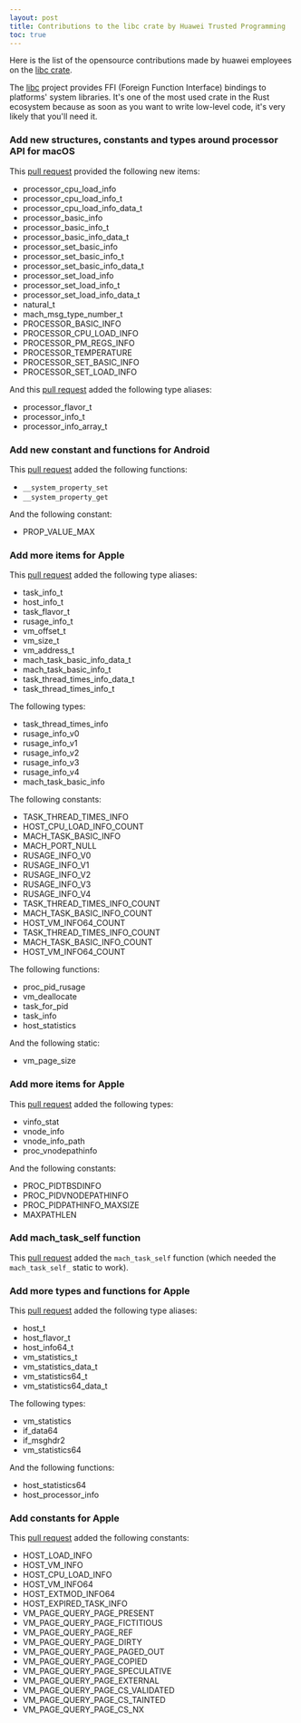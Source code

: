 ```yaml
---
layout: post
title: Contributions to the libc crate by Huawei Trusted Programming 
toc: true
---
```


Here is the list of the opensource contributions made by huawei employees on the [libc crate](https://github.com/rust-lang/libc).

The [libc](https://github.com/rust-lang/libc/) project provides FFI (Foreign Function Interface) bindings to platforms' system libraries. It's one of the most used crate in the Rust ecosystem because as soon as you want to write low-level code, it's very likely that you'll need it.


### Add new structures, constants and types around processor API for macOS

This [pull request](https://github.com/rust-lang/libc/pull/2127) provided the following new items:

 * processor_cpu_load_info
 * processor_cpu_load_info_t
 * processor_cpu_load_info_data_t
 * processor_basic_info
 * processor_basic_info_t
 * processor_basic_info_data_t
 * processor_set_basic_info
 * processor_set_basic_info_t
 * processor_set_basic_info_data_t
 * processor_set_load_info
 * processor_set_load_info_t
 * processor_set_load_info_data_t
 * natural_t
 * mach_msg_type_number_t
 * PROCESSOR_BASIC_INFO
 * PROCESSOR_CPU_LOAD_INFO
 * PROCESSOR_PM_REGS_INFO
 * PROCESSOR_TEMPERATURE
 * PROCESSOR_SET_BASIC_INFO
 * PROCESSOR_SET_LOAD_INFO

And this [pull request](https://github.com/rust-lang/libc/pull/2129) added the following type aliases:

 * processor_flavor_t
 * processor_info_t
 * processor_info_array_t

### Add new constant and functions for Android

This [pull request](https://github.com/rust-lang/libc/pull/2142) added the following functions:

 * `__system_property_set`
 * `__system_property_get`

And the following constant:

 * PROP_VALUE_MAX

### Add more items for Apple

This [pull request](https://github.com/rust-lang/libc/pull/2401) added the following type aliases:

 * task_info_t
 * host_info_t
 * task_flavor_t
 * rusage_info_t
 * vm_offset_t
 * vm_size_t
 * vm_address_t
 * mach_task_basic_info_data_t
 * mach_task_basic_info_t
 * task_thread_times_info_data_t
 * task_thread_times_info_t

The following types:

 * task_thread_times_info
 * rusage_info_v0
 * rusage_info_v1
 * rusage_info_v2
 * rusage_info_v3
 * rusage_info_v4
 * mach_task_basic_info

The following constants:

 * TASK_THREAD_TIMES_INFO
 * HOST_CPU_LOAD_INFO_COUNT
 * MACH_TASK_BASIC_INFO
 * MACH_PORT_NULL
 * RUSAGE_INFO_V0
 * RUSAGE_INFO_V1
 * RUSAGE_INFO_V2
 * RUSAGE_INFO_V3
 * RUSAGE_INFO_V4
 * TASK_THREAD_TIMES_INFO_COUNT
 * MACH_TASK_BASIC_INFO_COUNT
 * HOST_VM_INFO64_COUNT
 * TASK_THREAD_TIMES_INFO_COUNT
 * MACH_TASK_BASIC_INFO_COUNT
 * HOST_VM_INFO64_COUNT

The following functions:

 * proc_pid_rusage
 * vm_deallocate
 * task_for_pid
 * task_info
 * host_statistics

And the following static:

 * vm_page_size

### Add more items for Apple

This [pull request](https://github.com/rust-lang/libc/pull/2332) added the following types:

 * vinfo_stat
 * vnode_info
 * vnode_info_path
 * proc_vnodepathinfo

And the following constants:

 * PROC_PIDTBSDINFO
 * PROC_PIDVNODEPATHINFO
 * PROC_PIDPATHINFO_MAXSIZE
 * MAXPATHLEN

### Add mach_task_self function

This [pull request](https://github.com/rust-lang/libc/pull/2368) added the `mach_task_self` function (which needed the `mach_task_self_` static to work).

### Add more types and functions for Apple

This [pull request](https://github.com/rust-lang/libc/pull/2369) added the following type aliases:

 * host_t
 * host_flavor_t
 * host_info64_t
 * vm_statistics_t
 * vm_statistics_data_t
 * vm_statistics64_t
 * vm_statistics64_data_t

The following types:

 * vm_statistics
 * if_data64
 * if_msghdr2
 * vm_statistics64

And the following functions:

 * host_statistics64
 * host_processor_info

### Add constants for Apple

This [pull request](https://github.com/rust-lang/libc/pull/2370) added the following constants:

 * HOST_LOAD_INFO
 * HOST_VM_INFO
 * HOST_CPU_LOAD_INFO
 * HOST_VM_INFO64
 * HOST_EXTMOD_INFO64
 * HOST_EXPIRED_TASK_INFO
 * VM_PAGE_QUERY_PAGE_PRESENT
 * VM_PAGE_QUERY_PAGE_FICTITIOUS
 * VM_PAGE_QUERY_PAGE_REF
 * VM_PAGE_QUERY_PAGE_DIRTY
 * VM_PAGE_QUERY_PAGE_PAGED_OUT
 * VM_PAGE_QUERY_PAGE_COPIED
 * VM_PAGE_QUERY_PAGE_SPECULATIVE
 * VM_PAGE_QUERY_PAGE_EXTERNAL
 * VM_PAGE_QUERY_PAGE_CS_VALIDATED
 * VM_PAGE_QUERY_PAGE_CS_TAINTED
 * VM_PAGE_QUERY_PAGE_CS_NX
